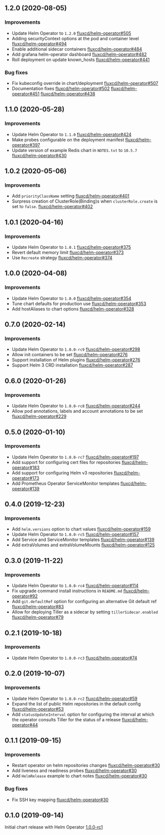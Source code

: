 ## 1.2.0 (2020-08-05)

### Improvements

 - Update Helm Operator to `1.2.0`
   [fluxcd/helm-operator#505](https://github.com/fluxcd/helm-operator/pull/505)
 - Adding securityContext options at the pod and container level
   [fluxcd/helm-operator#494](https://github.com/fluxcd/helm-operator/pull/494)
 - Enable additional sidecar containers
   [fluxcd/helm-operator#484](https://github.com/fluxcd/helm-operator/pull/484)
 - Add grafana helm-operator dashboard
   [fluxcd/helm-operator#482](https://github.com/fluxcd/helm-operator/pull/482)
 - Roll deployment on update known_hosts
   [fluxcd/helm-operator#441](https://github.com/fluxcd/helm-operator/pull/441)

### Bug fixes

 - Fix kubeconfig override in chart/deployment
   [fluxcd/helm-operator#507](https://github.com/fluxcd/helm-operator/pull/507)
 - Documentation fixes
   [fluxcd/helm-operator#502](https://github.com/fluxcd/helm-operator/pull/502)
   [fluxcd/helm-operator#451](https://github.com/fluxcd/helm-operator/pull/451)
   [fluxcd/helm-operator#438](https://github.com/fluxcd/helm-operator/pull/438)
   
## 1.1.0 (2020-05-28)

### Improvements

 - Update Helm Operator to `1.1.0`
   [fluxcd/helm-operator#424](https://github.com/fluxcd/helm-operator/pull/424)
 - Make probes configurable on the deployment manifest
   [fluxcd/helm-operator#397](https://github.com/fluxcd/helm-operator/pull/397)
 - Update version of example Redis chart in `NOTES.txt` to `10.5.7`
   [fluxcd/helm-operator#430](https://github.com/fluxcd/helm-operator/pull/430)

## 1.0.2 (2020-05-06)

### Improvements

 - Add `priorityClassName` setting
   [fluxcd/helm-operator#401](https://github.com/fluxcd/helm-operator/pull/401)
 - Surpress creation of ClusterRole(Binding)s when `clusterRole.create`
   is set to `false`.
   [fluxcd/helm-operator#402](https://github.com/fluxcd/helm-operator/pull/402)

## 1.0.1 (2020-04-16)

### Improvements

 - Update Helm Operator to `1.0.1`
   [fluxcd/helm-operator#375](https://github.com/fluxcd/helm-operator/pull/375)
 - Revert default memory limit
   [fluxcd/helm-operator#373](https://github.com/fluxcd/helm-operator/pull/373)
 - Use `Recreate` strategy
   [fluxcd/helm-operator#374](https://github.com/fluxcd/helm-operator/pull/374)
   
## 1.0.0 (2020-04-08)

### Improvements

 - Update Helm Operator to `1.0.0`
   [fluxcd/helm-operator#354](https://github.com/fluxcd/helm-operator/pull/354)
 - Tune chart defaults for production use
   [fluxcd/helm-operator#353](https://github.com/fluxcd/helm-operator/pull/353)
 - Add hostAliases to chart options
   [fluxcd/helm-operator#328](https://github.com/fluxcd/helm-operator/pull/328)

## 0.7.0 (2020-02-14)

### Improvements

 - Update Helm Operator to `1.0.0-rc9`
   [fluxcd/helm-operator#298](https://github.com/fluxcd/helm-operator/pull/298)
 - Allow init containers to be set
   [fluxcd/helm-operator#276](https://github.com/fluxcd/helm-operator/pull/276)
 - Support installation of Helm plugins
   [fluxcd/helm-operator#276](https://github.com/fluxcd/helm-operator/pull/276)
 - Support Helm 3 CRD installation
   [fluxcd/helm-operator#287](https://github.com/fluxcd/helm-operator/pull/287)

## 0.6.0 (2020-01-26)

### Improvements

 - Update Helm Operator to `1.0.0-rc8`
   [fluxcd/helm-operator#244](https://github.com/fluxcd/helm-operator/pull/244)
 - Allow pod annotations, labels and account annotations to be set
   [fluxcd/helm-operator#229](https://github.com/fluxcd/helm-operator/pull/229)

## 0.5.0 (2020-01-10)

### Improvements

 - Update Helm Operator to `1.0.0-rc7`
   [fluxcd/helm-operator#197](https://github.com/fluxcd/helm-operator/pull/197)
 - Add support for configuring cert files for repositories
   [fluxcd/helm-operator#183](https://github.com/fluxcd/helm-operator/pull/183)
 - Add support for configuring Helm v3 repositories
   [fluxcd/helm-operator#173](https://github.com/fluxcd/helm-operator/pull/173)
 - Add Prometheus Operator ServiceMonitor templates
   [fluxcd/helm-operator#139](https://github.com/fluxcd/helm-operator/pull/139)

## 0.4.0 (2019-12-23)

### Improvements

 - Add `helm.versions` option to chart values
   [fluxcd/helm-operator#159](https://github.com/fluxcd/helm-operator/pull/159)
 - Update Helm Operator to `1.0.0-rc5`
   [fluxcd/helm-operator#157](https://github.com/fluxcd/helm-operator/pull/157)
 - Add Service and ServiceMonitor templates
   [fluxcd/helm-operator#139](https://github.com/fluxcd/helm-operator/pull/139)
 - Add extraVolumes and extraVolumeMounts
   [fluxcd/helm-operator#125](https://github.com/fluxcd/helm-operator/pull/125)

## 0.3.0 (2019-11-22)

### Improvements

 - Update Helm Operator to `1.0.0-rc4`
   [fluxcd/helm-operator#114](https://github.com/fluxcd/helm-operator/pull/114)
 - Fix upgrade command install instructions in `README.md`
   [fluxcd/helm-operator#92](https://github.com/fluxcd/helm-operator/pull/92)
 - Add `git.defaultRef` option for configuring an alternative Git default ref
   [fluxcd/helm-operator#83](https://github.com/fluxcd/helm-operator/pull/83)
 - Allow for deploying Tiller as a sidecar by setting `tillerSidecar.enabled`
   [fluxcd/helm-operator#79](https://github.com/fluxcd/helm-operator/pull/79)

## 0.2.1 (2019-10-18)

### Improvements

 - Update Helm Operator to `1.0.0-rc3`
   [fluxcd/helm-operator#74](https://github.com/fluxcd/helm-operator/pull/74)

## 0.2.0 (2019-10-07)

### Improvements

 - Update Helm Operator to `1.0.0-rc2`
   [fluxcd/helm-operator#59](https://github.com/fluxcd/helm-operator/pull/59)
 - Expand the list of public Helm repositories in the default config
   [fluxcd/helm-operator#53](https://github.com/fluxcd/helm-operator/pull/53)
 - Add `statusUpdateInterval` option for configuring the interval at which the operator consults Tiller for the status of a release
   [fluxcd/helm-operator#44](https://github.com/fluxcd/helm-operator/pull/44)

## 0.1.1 (2019-09-15)

### Improvements

 - Restart operator on helm repositories changes
   [fluxcd/helm-operator#30](https://github.com/fluxcd/helm-operator/pull/30)
 - Add liveness and readiness probes
   [fluxcd/helm-operator#30](https://github.com/fluxcd/helm-operator/pull/30)
 - Add `HelmRelease` example to chart notes
   [fluxcd/helm-operator#30](https://github.com/fluxcd/helm-operator/pull/30)

### Bug fixes

 - Fix SSH key mapping
   [fluxcd/helm-operator#30](https://github.com/fluxcd/helm-operator/pull/30)

## 0.1.0 (2019-09-14)

Initial chart release with Helm Operator [1.0.0-rc1](https://github.com/fluxcd/helm-operator/blob/master/CHANGELOG.md#100-rc1-2019-08-14)
